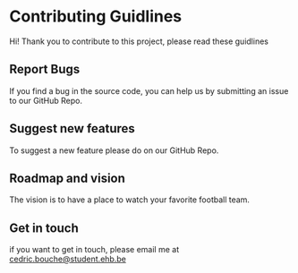 # Contributing Guidlines
Hi! Thank you to contribute to this project, please read these guidlines

## Report Bugs
If you find a bug in the source code, you can help us by submitting an issue to our GitHub Repo.

## Suggest new features
To suggest a new feature please do on our GitHub Repo.

## Roadmap and vision
The vision is to have a place to watch your favorite football team.

## Get in touch
if you want to get in touch, please email me at cedric.bouche@student.ehb.be




